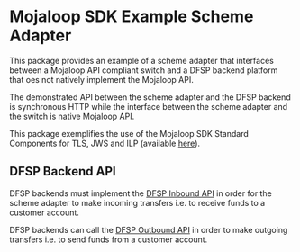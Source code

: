 # Mojaloop SDK Example Scheme Adapter

This package provides an example of a scheme adapter that interfaces between a Mojaloop API compliant switch and a DFSP backend platform that oes not natively implement the Mojaloop API.

The demonstrated API between the scheme adapter and the DFSP backend is synchronous HTTP while the interface between the scheme adapter and the switch is native Mojaloop API.

This package exemplifies the use of the Mojaloop SDK Standard Components for TLS, JWS and ILP (available [here](www.github.com/modusbox/mojaloop-sdk-standard-components)).

## DFSP Backend API

DFSP backends must implement the [DFSP Inbound API](docs/dfspInboundApi.yaml) in order for the scheme adapter to make incoming transfers i.e. to receive funds to a customer account.

DFSP backends can call the [DFSP Outbound API](/src/outboundApi/api.yaml) in order to make outgoing transfers i.e. to send funds from a customer account.
